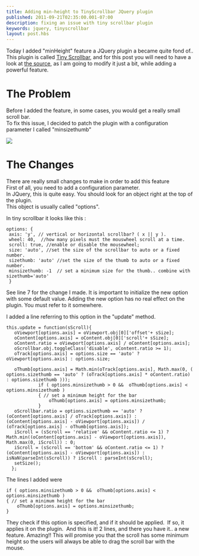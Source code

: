 ```yaml
---
title: Adding min-height to TinyScrollbar JQuery plugin
published: 2011-09-21T02:35:00.001-07:00
description: fixing an issue with tiny scrollbar plugin
keywords: jquery, tinyscrollbar
layout: post.hbs
---
```


Today I added "minHeight" feature a JQuery plugin a became quite fond of..
This plugin is called [Tiny Scrollbar](http://www.baijs.nl/tinyscrollbar/), and for this post you will need to have a look at [the source](http://www.baijs.nl/tinyscrollbar/js/jquery.tinyscrollbar.js), as I am going to modify it just a bit, while adding a powerful feature.  

# The Problem
Before I added the feature, in some cases, you would get a really small scroll bar.  
To fix this issue, I decided to patch the plugin with a configuration parameter I called "minsizethumb"  

[![](http://3.bp.blogspot.com/-PvxOmKLe3kI/Tr_wFcVbXnI/AAAAAAAAC8g/iBxgOlPJrGY/s1600/tinyscrollbar_really_tiny.png)](http://3.bp.blogspot.com/-PvxOmKLe3kI/Tr_wFcVbXnI/AAAAAAAAC8g/iBxgOlPJrGY/s1600/tinyscrollbar_really_tiny.png)

# The Changes
There are really small changes to make in order to add this feature  
First of all, you need to add a configuration parameter.  
In JQuery, this is quite easy. You should look for an object right at the top of the plugin.  
This object is usually called "options".  

In tiny scrollbar it looks like this :  

```
options: {
 axis: 'y', // vertical or horizontal scrollbar? ( x || y ).  
 wheel: 40,  //how many pixels must the mouswheel scroll at a time.  
 scroll: true, //enable or disable the mousewheel;  
 size: 'auto', //set the size of the scrollbar to auto or a fixed number.  
 sizethumb: 'auto' //set the size of the thumb to auto or a fixed number.  
 minsizethumb: -1  // set a minimum size for the thumb.. combine with sizethumb='auto'
 }  
```

See line 7 for the change I made.
It is important to initialize the new option with some default value.
Adding the new option has no real effect on the plugin. You must refer to it somewhere.

I added a line referring to this option in the "update" method.

```
this.update = function(sScroll){
   oViewport[options.axis] = oViewport.obj[0]['offset'+ sSize];  
   oContent[options.axis] = oContent.obj[0]['scroll'+ sSize];  
   oContent.ratio = oViewport[options.axis] / oContent[options.axis];  
   oScrollbar.obj.toggleClass('disable', oContent.ratio >= 1);  
   oTrack[options.axis] = options.size == 'auto' ? oViewport[options.axis] : options.size;  

   oThumb[options.axis] = Math.min(oTrack[options.axis], Math.max(0, ( options.sizethumb == 'auto' ? (oTrack[options.axis] * oContent.ratio) : options.sizethumb )));  
            if ( options.minsizethumb > 0 &&  oThumb[options.axis] < options.minsizethumb )  
            { // set a minimum height for the bar  
                oThumb[options.axis] = options.minsizethumb;  
            }  
   oScrollbar.ratio = options.sizethumb == 'auto' ? (oContent[options.axis] / oTrack[options.axis]) : (oContent[options.axis] - oViewport[options.axis]) / (oTrack[options.axis] - oThumb[options.axis]);  
   iScroll = (sScroll == 'relative' && oContent.ratio <= 1) ? Math.min((oContent[options.axis] - oViewport[options.axis]), Math.max(0, iScroll)) : 0;  
   iScroll = (sScroll == 'bottom' && oContent.ratio <= 1) ? (oContent[options.axis] - oViewport[options.axis]) : isNaN(parseInt(sScroll)) ? iScroll : parseInt(sScroll);  
   setSize();  
  };  
```

The lines I added were</span>


```
if ( options.minsizethumb > 0 &&  oThumb[options.axis] < options.minsizethumb )
{ // set a minimum height for the bar
    oThumb[options.axis] = options.minsizethumb;
}
```

They check if this option is specified, and if it should be applied. 
If so, it applies it on the plugin. 
And this is it!
2 lines, and there you have it.. a new feature.
Amazing!!
This will promise you that the scroll has some minimum height so the users will always be able to drag the scroll bar with the mouse.